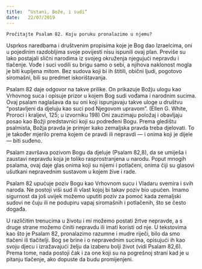 ```yaml
---
title:  “Ustani, Bože, i sudi”
date:   22/07/2019
---
```


`Pročitajte Psalam 82. Koju poruku pronalazimo u njemu?`

Usprkos naredbama i društvenim propisima koje je Bog dao Izraelcima, oni u pojedinim razdobljima svoje povijesti nisu ispunili ovaj plan. Previše su lako postajali slični narodima iz svojeg okruženja njegujući nepravdu i tlačenje. Vođe i suci vodili su brigu samo o sebi, a njihova naklonost mogla je biti kupljena mitom. Bez sudova koji bi ih štitili, obični ljudi, pogotovo siromašni, bili su predmet iskorištavanja.

Psalam 82 daje odgovor na takve prilike. On prikazuje Božju ulogu kao Vrhovnog suca i opisuje prizor u kojem Bog sudi vođama i narodnim sucima. Ovaj psalam naglašava da su oni koji ispunjavaju takve uloge u društvu “postavljeni da djeluju kao suci pod Njegovom upravom”. (Ellen G. White, Proroci i kraljevi, 125; u izvorniku 198) Oni zauzimaju položaj i obavljaju posao kao Božji predstavnici koji su podređeni Bogu. Prema gledištu psalmista, Božja pravda je primjer kako zemaljska pravda treba djelovati. To je također mjerilo prema kojem će pravdi ili nepravdi — i onima koji je dijele — biti suđeno.

Psalam završava pozivom Bogu da djeluje (Psalam 82,8), da se umiješa i zaustavi nepravdu koja je toliko rasprostranjena u narodu. Poput mnogih psalama, ovaj daje glas onima koji su nijemi i potlačeni, onima čiji su glasovi ušutkani nepravednim sustavom u kojem žive i rade.

Psalam 82 upućuje poziv Bogu kao Vrhovnom sucu i Vladaru svemira i svih naroda. Ne postoji viši sud ili vlast kojoj bi takav poziv bio upućen. Imamo sigurnost da još uvijek možemo uputiti poziv za pomoć kada zemaljski sudovi ne čuju ili ne podupiru vapaj siromašnih i potlačenih, što se često događa.

U različitim trenucima u životu i mi možemo postati žrtve nepravde, a s druge strane možemo činiti nepravdu ili imati koristi od nje. U tekstovima kao što je Psalam 82, pronalazimo razumne i mudre riječi, bilo da smo tlačeni ili tlačitelji. Bog se brine i o nepravednim sucima, opisujući ih kao svoju djecu i izražavajući želju da izaberu bolji život (vidi Psalam 82,6). Prema tome, nada postoji čak i za one koji su na pogrešnoj strani kad je u pitanju tlačenje, ako dopuste da budu promijenjeni.
